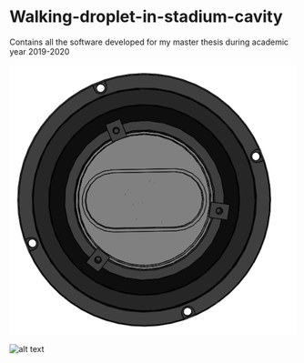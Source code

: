 # Walking-droplet-in-stadium-cavity
Contains all the software developed for my master thesis during academic year 2019-2020 

<img src="Solidworks_Files\Louvain_la_Neuve\Images\schematic_top.PNG">

![alt text](https://github.com/reivilo3/Walking-droplet-in-stadium-cavity/tree/master/Solidworks_Files/Louvain_la_Neuve/Images/schematic_top.PNG)


